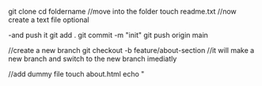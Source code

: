 git clone <your repo link>
cd foldername //move into the folder
touch readme.txt //now create a text file optional

-and push it
git add .
git commit -m "init"
git push origin main


//create a new branch
git checkout -b feature/about-section //it will make a new branch and switch to the new branch imediatly

//add dummy file
touch about.html
echo "<h1>